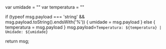 var umidade = ""
var temperatura = ""

if (typeof msg.payload === 'string' && msg.payload.toString().endsWith('%')) {
umidade = msg.payload
} else {
temperatura = msg.payload
}
msg.payload=`Temperatura: ${temperatura} | Umidade: ${umidade}`

return msg;
